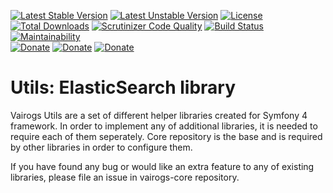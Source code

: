 [![Latest Stable Version](https://poser.pugx.org/vairogs/vairogs-search/v/stable)](https://packagist.org/packages/vairogs/vairogs-search)
[![Latest Unstable Version](https://poser.pugx.org/vairogs/vairogs-search/v/unstable)](https://packagist.org/packages/vairogs/vairogs-search)
[![License](https://poser.pugx.org/vairogs/vairogs-search/license)](https://packagist.org/packages/vairogs/vairogs-search)
[![Total Downloads](https://poser.pugx.org/vairogs/vairogs-search/downloads)](https://packagist.org/packages/vairogs/vairogs-search)
[![Scrutinizer Code Quality](https://scrutinizer-ci.com/g/k0d3r1s/vairogs-search/badges/quality-score.png?b=master)](https://scrutinizer-ci.com/g/k0d3r1s/vairogs-search/?branch=master)
[![Build Status](https://scrutinizer-ci.com/g/k0d3r1s/vairogs-search/badges/build.png?b=master)](https://scrutinizer-ci.com/g/k0d3r1s/vairogs-search/build-status/master)
[![Maintainability](https://api.codeclimate.com/v1/badges/1def28d95dbc8b8dae11/maintainability)](https://codeclimate.com/github/k0d3r1s/vairogs-search/maintainability)  
[![Donate](https://img.shields.io/badge/donate-paypal-green.svg)](https://www.paypal.me/k0d3r1s)
[![Donate](https://img.shields.io/badge/donate-bitcoin-green.svg)](https://coingate.com/pay/k0d3r1s_BTC)
[![Donate](https://img.shields.io/badge/donate-patreon-green.svg)](https://www.patreon.com/k0d3r1s)

# Utils: ElasticSearch library

Vairogs Utils are a set of different helper libraries created for Symfony 4 framework. 
In order to implement any of additional libraries, it is needed to require each of them seperately.
Core repository is the base and is required by other libraries in order to configure them.

If you have found any bug or would like an extra feature to any of existing libraries, please file an issue in vairogs-core repository.
